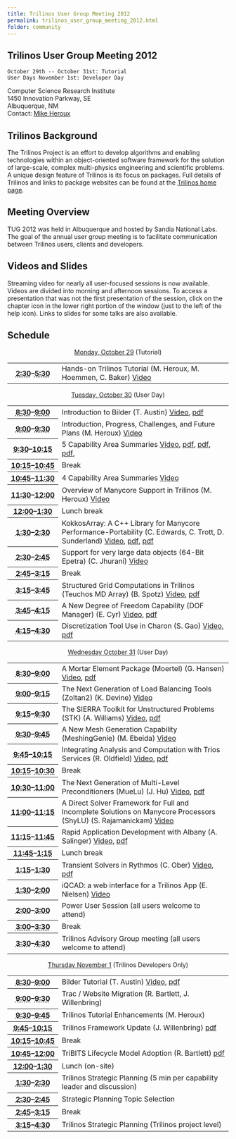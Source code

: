 ```yaml
---
title: Trilinos User Group Meeting 2012
permalink: trilinos_user_group_meeting_2012.html
folder: community
---
```


## Trilinos User Group Meeting 2012

    October 29th -- October 31st: Tutorial 
    User Days November 1st: Developer Day

Computer Science Research Institute  
1450 Innovation Parkway, SE  
Albuquerque, NM  
Contact: [Mike Heroux](mailto:maherou@sandia.gov)

## Trilinos Background

The Trilinos Project is an effort to develop algorithms and enabling technologies within an object-oriented software framework for the solution of large-scale, complex multi-physics engineering and scientific problems. A unique design feature of Trilinos is its focus on packages. Full details of Trilinos and links to package websites can be found at the [Trilinos home page](http://trilinos.github.io).

## Meeting Overview

TUG 2012 was held in Albuquerque and hosted by Sandia National Labs. The goal of the annual user group meeting is to facilitate communication between Trilinos users, clients and developers.

## Videos and Slides

Streaming video for nearly all user-focused sessions is now available. Videos are divided into morning and afternoon sessions. To access a presentation that was not the first presentation of the session, click on the chapter icon in the lower right portion of the window (just to the left of the help icon). Links to slides for some talks are also available.

## Schedule

<p style="text-align: center;"><span style="text-decoration: underline;">Monday, October 29</span> (Tutorial)</p>
<table summary="Timetable">
<tbody>
<tr>
<th id="time-1" axis="time" width="23%"><abbr title="2011-10-31T13:00:00">2:30</abbr>–<abbr title="2011-10-31T17:15:00">5:30</abbr></th>
<td headers="time-1 location-1">
<div>Hands-on Trilinos Tutorial (M. Heroux, M. Hoemmen, C. Baker) <a href="http://digitalops.sandia.gov/Mediasite/Play/53bc62d537744faeab8c9914c89b5b581d">Video</a></div>
</td>
</tr>
</tbody>
</table>
<p style="text-align: center;"><span style="text-decoration: underline;">Tuesday, October 30</span> (User Day)</p>
<table summary="Timetable">
<tbody>
<tr>
<th id="time-1" axis="time"><abbr title="2011-11-01T08:30:00">8:30</abbr>–<abbr title="2011-11-01T09:30:00">9:00</abbr></th>
<td headers="time-1 location-1">
<div>Introduction to Bilder (T. Austin) <a href="http://digitalops.sandia.gov/Mediasite/Play/3288984f573d4017827f31f351079e491d">Video</a>, <a href="http://trilinos.org/oldsite/events/trilinos_user_group_2012/presentations/txBilderAustin1030.pdf">pdf</a></div>
</td>
</tr>
<tr>
<th id="time-2" axis="time"><abbr title="2011-11-01T09:30:00">9:00</abbr>–<abbr title="2011-11-01T09:45:00">9:30</abbr></th>
<td headers="time-2 location-1">
<div>Introduction, Progress, Challenges, and Future Plans (M. Heroux) <a href="http://digitalops.sandia.gov/Mediasite/Play/3288984f573d4017827f31f351079e491d">Video</a></div>
</td>
</tr>
<tr>
<th id="time-3" axis="time"><abbr title="2011-11-01T09:45:00">9:30</abbr>–<abbr title="2011-11-01T10:15:00">10:15</abbr></th>
<td headers="time-3 location-1">
<div>5 Capability Area Summaries <a href="http://digitalops.sandia.gov/Mediasite/Play/3288984f573d4017827f31f351079e491d">Video</a>, <a href="http://trilinos.org/oldsite/events/trilinos_user_group_2012/presentations/FrameworkAndToolsCA2012.pdf">pdf</a>, <a href="http://trilinos.org/oldsite/events/trilinos_user_group_2012/presentations/User_Experience.pdf">pdf</a>, <a href="http://trilinos.org/oldsite/events/trilinos_user_group_2012/presentations/DiscretizationCapabilityAreaOverview.pdf">pdf</a>,</div>
</td>
</tr>
<tr>
<th id="time-3" axis="time"><abbr title="2011-11-01T09:45:00">10:15</abbr>–<abbr title="2011-11-01T10:15:00">10:45</abbr></th>
<td headers="time-3 location-1">
<div>Break</div>
</td>
</tr>
<tr>
<th id="time-4" axis="time" width="16%"><abbr title="2011-11-01T10:15:00">10:45</abbr>–<abbr title="2011-11-01T11:45:00">11:30</abbr></th>
<td headers="time-4 location-1">
<div>4 Capability Area Summaries <a href="http://digitalops.sandia.gov/Mediasite/Play/3288984f573d4017827f31f351079e491d">Video</a></div>
</td>
</tr>
<tr>
<th id="time-4" axis="time" width="23%"><abbr title="">11:30</abbr>–<abbr title="">12:00</abbr></th>
<td headers="time-4 location-1">
<div>Overview of Manycore Support in Trilinos (M. Heroux) <a href="http://digitalops.sandia.gov/Mediasite/Play/3288984f573d4017827f31f351079e491d">Video</a></div>
</td>
</tr>
<tr>
<th id="time-5" axis="time"><abbr title="2011-11-01T11:45:00">12:00</abbr>–<abbr title="2011-11-01T13:15:00">1:30</abbr></th>
<td headers="time-5 location-1">
<div>Lunch break</div>
</td>
</tr>
<tr>
<th id="time-6" axis="time"><abbr title="2011-11-01T13:15:00">1:30</abbr>–<abbr title="2011-11-01T14:00:00">2:30</abbr></th>
<td headers="time-6 location-1">
<div>KokkosArray: A C++ Library for Manycore Performance-Portability (C. Edwards, C. Trott, D. Sunderland) <a href="http://digitalops.sandia.gov/Mediasite/Play/55bcfe14a9304b48ae6ffd6041a035691d">Video</a>, <a href="http://trilinos.org/oldsite/events/trilinos_user_group_2012/presentations/Kokkos-Array-2012-TUG.pdf">pdf</a>, <a href="http://trilinos.org/oldsite/events/trilinos_user_group_2012/presentations/Trilinos-TUG-MiniMD.pdf">pdf</a></div>
</td>
</tr>
<tr>
<th id="time-8" axis="time"><abbr title="2011-11-01T14:45:00">2:30</abbr>–<abbr title="2011-11-01T15:15:00">2:45</abbr></th>
<td headers="time-8 location-1">
<div>Support for very large data objects (64-Bit Epetra) (C. Jhurani) <a href="http://digitalops.sandia.gov/Mediasite/Play/55bcfe14a9304b48ae6ffd6041a035691d">Video</a></div>
</td>
</tr>
<tr>
<th id="time-7" axis="time"><abbr title="2011-11-01T14:00:00">2:45</abbr>–<abbr title="2011-11-01T14:45:00">3:15</abbr></th>
<td headers="time-7 location-1">
<div>Break</div>
</td>
</tr>
<tr>
<th id="time-8" axis="time"><abbr title="2011-11-01T14:45:00">3:15</abbr>–<abbr title="2011-11-01T15:15:00">3:45</abbr></th>
<td headers="time-8 location-1">
<div>Structured Grid Computations in Trilinos (Teuchos MD Array) (B. Spotz) <a href="http://digitalops.sandia.gov/Mediasite/Play/55bcfe14a9304b48ae6ffd6041a035691d">Video</a>, <a href="http://trilinos.org/oldsite/events/trilinos_user_group_2012/presentations/Teuchos_MDArrays.pdf">pdf</a></div>
</td>
</tr>
<tr>
<th id="time-8" axis="time"><abbr title="2011-11-01T14:45:00">3:45</abbr>–<abbr title="2011-11-01T15:15:00">4:15</abbr></th>
<td headers="time-8 location-1">
<div>A New Degree of Freedom Capability (DOF Manager) (E. Cyr) <a href="http://digitalops.sandia.gov/Mediasite/Play/55bcfe14a9304b48ae6ffd6041a035691d">Video</a>, <a href="http://trilinos.org/oldsite/events/trilinos_user_group_2012/presentations/tug2012_mod.pdf">pdf</a></div>
</td>
</tr>
<tr>
<th id="time-9" axis="time"><abbr title="2011-11-01T15:15:00">4:15</abbr>–<abbr title="2011-11-01T15:30:00">4:30</abbr></th>
<td headers="time-9 location-1">
<div>Discretization Tool Use in Charon (S. Gao) <a href="http://digitalops.sandia.gov/Mediasite/Play/55bcfe14a9304b48ae6ffd6041a035691d">Video</a>, <a href="http://trilinos.org/oldsite/events/trilinos_user_group_2012/presentations/Suzey_TUG_Meeting_Oct2012.pdf">pdf</a></div>
</td>
</tr>
</tbody>
</table>
<p style="text-align: center;"><span style="text-decoration: underline;">Wednesday October 31</span> (User Day)</p>
<table summary="Timetable">
<tbody>
<tr>
<th id="time-1" axis="time"><abbr title="2011-11-02T08:30:00">8:30</abbr>–<abbr title="2011-11-02T09:00:00">9:00</abbr></th>
<td headers="time-1 location-1">
<div>A Mortar Element Package (Moertel) (G. Hansen) <a href="http://digitalops.sandia.gov/Mediasite/Play/9276d04a800b4704b11a4e5519b6c9e71d">Video</a>, <a href="http://trilinos.org/oldsite/events/trilinos_user_group_2012/presentations/Moertel.pdf">pdf</a></div>
</td>
</tr>
<tr>
<th id="time-2" axis="time"><abbr title="2011-11-02T09:00:00">9:00</abbr>–<abbr title="2011-11-02T09:20:00">9:15</abbr></th>
<td headers="time-2 location-1">
<div>The Next Generation of Load Balancing Tools (Zoltan2) (K. Devine) <a href="http://digitalops.sandia.gov/Mediasite/Play/9276d04a800b4704b11a4e5519b6c9e71d">Video</a></div>
</td>
</tr>
<tr>
<th id="time-3" axis="time"><abbr title="2011-11-02T09:20:00">9:15</abbr>–<abbr title="2011-11-02T09:40:00">9:30</abbr></th>
<td headers="time-3 location-1">
<div>The SIERRA Toolkit for Unstructured Problems (STK) (A. Williams) <a href="http://digitalops.sandia.gov/Mediasite/Play/9276d04a800b4704b11a4e5519b6c9e71d">Video</a>, <a href="http://trilinos.org/oldsite/events/trilinos_user_group_2012/presentations/STK_TUG_2012.pdf">pdf</a></div>
</td>
</tr>
<tr>
<th id="time-4" axis="time"><abbr title="2011-11-02T09:40:00">9:30</abbr>–<abbr title="2011-11-02T10:00:00">9:45</abbr></th>
<td headers="time-4 location-1">
<div>A New Mesh Generation Capability (MeshingGenie) (M. Ebeida) <a href="http://digitalops.sandia.gov/Mediasite/Play/9276d04a800b4704b11a4e5519b6c9e71d">Video</a></div>
</td>
</tr>
<tr>
<th id="time-5" axis="time"><abbr title="2011-11-02T10:00:00">9:45</abbr>–<abbr title="2011-11-02T10:30:00">10:15</abbr></th>
<td headers="time-5 location-1">
<div>Integrating Analysis and Computation with Trios Services (R. Oldfield) <a href="http://digitalops.sandia.gov/Mediasite/Play/9276d04a800b4704b11a4e5519b6c9e71d">Video</a>, <a href="http://trilinos.org/oldsite/events/trilinos_user_group_2012/presentations/trios-services-tug.pdf">pdf</a></div>
</td>
</tr>
<tr>
<th id="time-6" axis="time" width="23%"><abbr title="2011-11-02T10:30:00">10:15</abbr>–<abbr title="2011-11-02T10:45:00">10:30</abbr></th>
<td headers="time-6 location-1">
<div>Break</div>
</td>
</tr>
<tr>
<th id="time-7" axis="time"><abbr title="2011-11-02T10:45:00">10:30</abbr>–<abbr title="2011-11-02T11:05:00">11:00</abbr></th>
<td headers="time-7 location-1">
<div>The Next Generation of Multi-Level Preconditioners (MueLu) (J. Hu) <a href="http://digitalops.sandia.gov/Mediasite/Play/9276d04a800b4704b11a4e5519b6c9e71d">Video</a>, <a href="http://trilinos.org/oldsite/events/trilinos_user_group_2012/presentations/MueLuOverview_TUG2012.pdf">pdf</a></div>
</td>
</tr>
<tr>
<th id="time-8" axis="time"><abbr title="2011-11-02T11:05:00">11:00</abbr>–<abbr title="2011-11-02T11:25:00">11:15</abbr></th>
<td headers="time-8 location-1">
<div>A Direct Solver Framework for Full and Incomplete Solutions on Manycore Processors (ShyLU) (S. Rajamanickam) <a href="http://digitalops.sandia.gov/Mediasite/Play/9276d04a800b4704b11a4e5519b6c9e71d">Video</a></div>
</td>
</tr>
<tr>
<th id="time-9" axis="time"><abbr title="2011-11-02T11:25:00">11:15</abbr>–<abbr title="2011-11-02T11:45:00">11:45</abbr></th>
<td colspan="1" headers="time-9">
<div>Rapid Application Development with Albany (A. Salinger) <a href="http://digitalops.sandia.gov/Mediasite/Play/9276d04a800b4704b11a4e5519b6c9e71d">Video</a>, <a href="http://trilinos.org/oldsite/events/trilinos_user_group_2012/presentations/TUG12_Salinger_AlbanyOverview.pdf">pdf</a></div>
</td>
</tr>
<tr>
<th id="time-10" axis="time"><abbr title="2011-11-02T11:45:00">11:45</abbr>–<abbr title="2011-11-02T13:15:00">1:15</abbr></th>
<td headers="time-10 location-1">
<div>Lunch break</div>
</td>
</tr>
<tr>
<th id="time-11" axis="time"><abbr title="2011-11-02T13:15:00">1:15</abbr>–<abbr title="2011-11-02T14:00:00">1:30</abbr></th>
<td headers="time-11 location-1">
<div>Transient Solvers in Rythmos (C. Ober) <a href="http://digitalops.sandia.gov/Mediasite/Play/7d009ab9c5c7457a954afd2ff05125c21d">Video</a>, <a href="http://trilinos.org/oldsite/events/trilinos_user_group_2012/presentations/2012-10-31_TUG-Rythmos.pdf">pdf</a></div>
</td>
</tr>
<tr>
<th id="time-11" axis="time"><abbr title="2011-11-02T13:15:00">1:30</abbr>–<abbr title="2011-11-02T14:00:00">2:00</abbr></th>
<td headers="time-11 location-1">
<div>iQCAD: a web interface for a Trilinos App (E. Nielsen) <a href="http://digitalops.sandia.gov/Mediasite/Play/7d009ab9c5c7457a954afd2ff05125c21d">Video</a></div>
</td>
</tr>
<tr>
<th id="time-12" axis="time"><abbr title="2011-11-02T14:00:00">2:00</abbr>–<abbr title="2011-11-02T15:00:00">3:00</abbr></th>
<td headers="time-12 location-1">
<div>Power User Session (all users welcome to attend)</div>
</td>
</tr>
<tr>
<th id="time-13" axis="time"><abbr title="2011-11-02T15:00:00">3:00</abbr>–<abbr title="2011-11-02T15:30:00">3:30</abbr></th>
<td headers="time-13 location-1">
<div>Break</div>
</td>
</tr>
<tr>
<th id="time-14" axis="time"><abbr title="2011-11-02T15:30:00">3:30</abbr>–<abbr title="2011-11-02T16:30:00">4:30</abbr></th>
<td headers="time-14 location-1">
<div>Trilinos Advisory Group meeting (all users welcome to attend)</div>
</td>
</tr>
</tbody>
</table>
<p style="text-align: center;"><span style="text-decoration: underline;">Thursday November 1</span> (Trilinos Developers Only)</p>
<table summary="Timetable">
<tbody>
<tr>
<th id="time-1" axis="time" width="23%"><abbr title="2011-11-03T08:30:00">8:30</abbr>–<abbr title="2011-11-03T08:50:00">9:00</abbr></th>
<td headers="time-1 location-1">
<div>Bilder Tutorial (T. Austin) <a href="http://digitalops.sandia.gov/Mediasite/Play/85a242f240c7425e89de1a987192499f1d">Video</a>, <a href="http://trilinos.org/oldsite/events/trilinos_user_group_2012/presentations/txBilderAustin1101.pdf">pdf</a></div>
</td>
</tr>
<tr>
<th id="time-2" axis="time"><abbr title="2011-11-03T08:50:00">9:00</abbr>–<abbr title="2011-11-03T09:10:00">9:30</abbr></th>
<td headers="time-2 location-1">
<div>Trac / Website Migration (R. Bartlett, J. Willenbring)</div>
</td>
</tr>
<tr>
<th id="time-3" axis="time"><abbr title="2011-11-03T09:10:00">9:30</abbr>–<abbr title="2011-11-03T09:30:00">9:45</abbr></th>
<td headers="time-3 location-1">
<div>Trilinos Tutorial Enhancements (M. Heroux)</div>
</td>
</tr>
<tr>
<th id="time-5" axis="time"><abbr title="2011-11-03T09:30:00">9:45</abbr>–<abbr title="2011-11-03T10:00:00">10:15</abbr></th>
<td headers="time-5 location-1">
<div>Trilinos Framework Update (J. Willenbring) <a href="http://trilinos.org/oldsite/events/trilinos_user_group_2012/presentations/TUG2012FrameworkUpdate.pdf">pdf</a></div>
</td>
</tr>
<tr>
<th id="time-6" axis="time"><abbr title="2011-11-03T10:00:00">10:15</abbr>–<abbr title="2011-11-03T10:30:00">10:45</abbr></th>
<td headers="time-6 location-1">
<div>Break</div>
</td>
</tr>
<tr>
<th id="time-7" axis="time"><abbr title="2011-11-03T10:30:00">10:45</abbr>–<abbr title="2011-11-03T11:00:00">12:00</abbr></th>
<td headers="time-7 location-1">
<div>TriBITS Lifecycle Model Adoption (R. Bartlett) <a href="http://trilinos.org/oldsite/events/trilinos_user_group_2012/presentations/TUG20121101_TriBITSLifecycleModelAdoption.pdf">pdf</a></div>
</td>
</tr>
<tr>
<th id="time-10" axis="time"><abbr title="2011-11-03T12:00:00">12:00</abbr>–<abbr title="2011-11-03T13:30:00">1:30</abbr></th>
<td headers="time-10 location-1">
<div>Lunch (on-site)</div>
</td>
</tr>
<tr>
<th id="time-11" axis="time"><abbr title="2011-11-03T13:30:00">1:30</abbr>–<abbr title="2011-11-03T14:30:00">2:30</abbr></th>
<td headers="time-11 location-1">
<div>Trilinos Strategic Planning (5 min per capability leader and discussion)</div>
</td>
</tr>
<tr>
<th id="time-12" axis="time"><abbr title="2011-11-03T14:30:00">2:30</abbr>–<abbr title="2011-11-03T14:45:00">2:45</abbr></th>
<td headers="time-12 location-1">
<div>Strategic Planning Topic Selection</div>
</td>
</tr>
<tr>
<th id="time-13" axis="time"><abbr title="2011-11-03T14:45:00">2:45</abbr>–<abbr title="2011-11-03T15:15:00">3:15</abbr></th>
<td headers="time-13 location-1">
<div>Break</div>
</td>
</tr>
<tr>
<th id="time-14" axis="time"><abbr title="2011-11-03T15:15:00">3:15</abbr>–<abbr title="2011-11-03T16:30:00">4:30</abbr></th>
<td headers="time-14 location-1">
<div>Trilinos Strategic Planning (Trilinos project level)</div>
</td>
</tr>
</tbody>
</table>